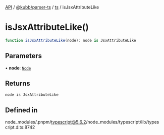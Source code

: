 [API](../../../../../packages.md) / [@kubb/parser-ts](../../../index.md) / [ts](../index.md) / isJsxAttributeLike

# isJsxAttributeLike()

```ts
function isJsxAttributeLike(node): node is JsxAttributeLike
```

## Parameters

• **node**: [`Node`](../interfaces/Node.md)

## Returns

`node is JsxAttributeLike`

## Defined in

node\_modules/.pnpm/typescript@5.6.2/node\_modules/typescript/lib/typescript.d.ts:8742
